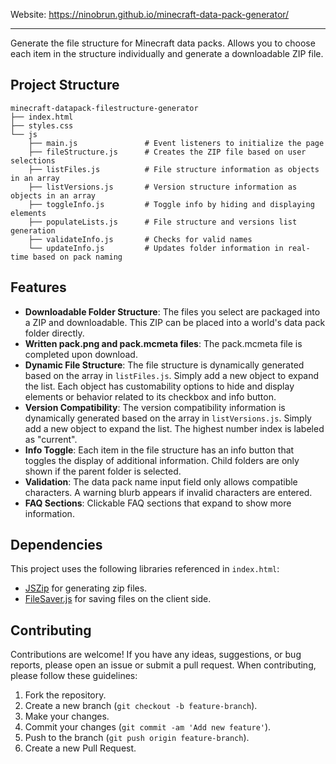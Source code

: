 Website: https://ninobrun.github.io/minecraft-data-pack-generator/

---

Generate the file structure for Minecraft data packs. Allows you to choose each item in the structure individually and generate a downloadable ZIP file.

## Project Structure

```
minecraft-datapack-filestructure-generator
├── index.html
├── styles.css
└── js
    ├── main.js               # Event listeners to initialize the page
    ├── fileStructure.js      # Creates the ZIP file based on user selections
    ├── listFiles.js          # File structure information as objects in an array
    ├── listVersions.js       # Version structure information as objects in an array
    ├── toggleInfo.js         # Toggle info by hiding and displaying elements
    ├── populateLists.js      # File structure and versions list generation
    ├── validateInfo.js       # Checks for valid names
    └── updateInfo.js         # Updates folder information in real-time based on pack naming
```

## Features

- **Downloadable Folder Structure**: The files you select are packaged into a ZIP and downloadable. This ZIP can be placed into a world's data pack folder directly.
- **Written pack.png and pack.mcmeta files**: The pack.mcmeta file is completed upon download.
- **Dynamic File Structure**: The file structure is dynamically generated based on the array in `listFiles.js`. Simply add a new object to expand the list. Each object has customability options to hide and display elements or behavior related to its checkbox and info button.
- **Version Compatibility**: The version compatibility information is dynamically generated based on the array in `listVersions.js`. Simply add a new object to expand the list. The highest number index is labeled as "current".
- **Info Toggle**: Each item in the file structure has an info button that toggles the display of additional information. Child folders are only shown if the parent folder is selected.
- **Validation**: The data pack name input field only allows compatible characters. A warning blurb appears if invalid characters are entered.
- **FAQ Sections**: Clickable FAQ sections that expand to show more information.

## Dependencies

This project uses the following libraries referenced in `index.html`:

- [JSZip](https://stuk.github.io/jszip/) for generating zip files.
- [FileSaver.js](https://github.com/eligrey/FileSaver.js/) for saving files on the client side.

## Contributing

Contributions are welcome! If you have any ideas, suggestions, or bug reports, please open an issue or submit a pull request. When contributing, please follow these guidelines:

1. Fork the repository.
2. Create a new branch (`git checkout -b feature-branch`).
3. Make your changes.
4. Commit your changes (`git commit -am 'Add new feature'`).
5. Push to the branch (`git push origin feature-branch`).
6. Create a new Pull Request.
